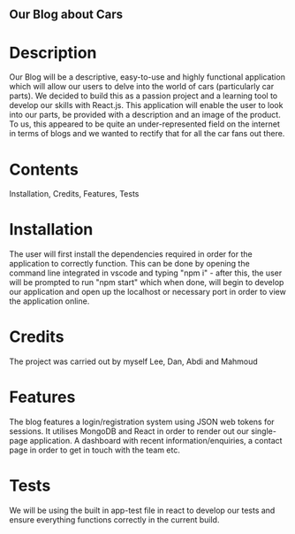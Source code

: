 ## Our Blog about Cars

# Description

Our Blog will be a descriptive, easy-to-use and highly functional application which will allow our users to delve into the world of cars (particularly car parts). We decided to build this as a passion project and a learning tool to develop our skills with React.js. This application will enable the user to look into our parts, be provided with a description and an image of the product. To us, this appeared to be quite an under-represented field on the internet in terms of blogs and we wanted to rectify that for all the car fans out there. 

# Contents

Installation, Credits, Features, Tests

# Installation

The user will first install the dependencies required in order for the application to correctly function. This can be done by opening the command line integrated in vscode and typing "npm i" - after this, the user will be prompted to run "npm start" which when done, will begin to develop our application and open up the localhost or necessary port in order to view the application online.

# Credits

The project was carried out by myself Lee, Dan, Abdi and Mahmoud

# Features

The blog features a login/registration system using JSON web tokens for sessions. It utilises MongoDB and React in order to render out our single-page application. A dashboard with recent information/enquiries, a contact page in order to get in touch with the team etc.

# Tests

We will be using the built in app-test file in react to develop our tests and ensure everything functions correctly in the current build.

